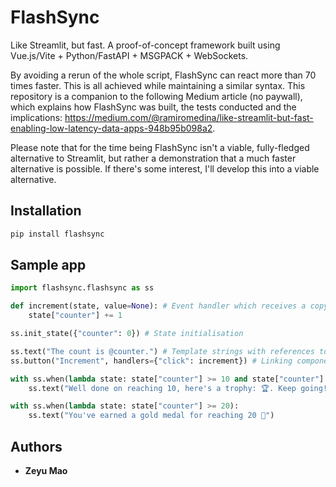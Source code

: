 # FlashSync

Like Streamlit, but fast. A proof-of-concept framework built using Vue.js/Vite + Python/FastAPI + MSGPACK + WebSockets.

By avoiding a rerun of the whole script, FlashSync can react more than 70 times faster. This is all achieved while maintaining a similar syntax. This repository is a companion to the following Medium article (no paywall), which explains how FlashSync was built, the tests conducted and the implications: https://medium.com/@ramiromedina/like-streamlit-but-fast-enabling-low-latency-data-apps-948b95b098a2.

Please note that for the time being FlashSync isn't a viable, fully-fledged alternative to Streamlit, but rather a demonstration that a much faster alternative is possible. If there's some interest, I'll develop this into a viable alternative.

## Installation

```python
pip install flashsync
```


## Sample app

```python
import flashsync.flashsync as ss

def increment(state, value=None): # Event handler which receives a copy of session state as an argument
    state["counter"] += 1

ss.init_state({"counter": 0}) # State initialisation

ss.text("The count is @counter.") # Template strings with references to state values
ss.button("Increment", handlers={"click": increment}) # Linking components to event handlers

with ss.when(lambda state: state["counter"] >= 10 and state["counter"] < 20): # Conditional rendering
    ss.text("Well done on reaching 10, here's a trophy: 🏆. Keep going!")

with ss.when(lambda state: state["counter"] >= 20):
    ss.text("You've earned a gold medal for reaching 20 🥇")
```


## Authors

* **Zeyu Mao**

